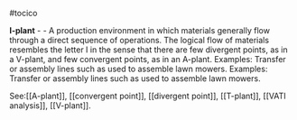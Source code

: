 #tocico

<b>I-plant</b> - - A production environment in which materials generally flow through a direct sequence of operations.  The logical flow of materials resembles the letter I in the sense that there are few divergent points, as in a V-plant, and few convergent points, as in an A-plant. 
Examples: Transfer or assembly lines such as used to assemble lawn mowers. 
Examples: Transfer or assembly lines such as used to assemble lawn mowers. 



See:[[A-plant]], [[convergent point]], [[divergent point]], [[T-plant]], [[VATI analysis]], [[V-plant]].
